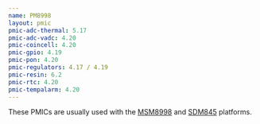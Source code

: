 ```yaml
---
name: PM8998
layout: pmic
pmic-adc-thermal: 5.17
pmic-adc-vadc: 4.20
pmic-coincell: 4.20
pmic-gpio: 4.19
pmic-pon: 4.20
pmic-regulators: 4.17 / 4.19
pmic-resin: 6.2
pmic-rtc: 4.20
pmic-tempalarm: 4.20
---
```

These PMICs are usually used with the [MSM8998](../soc/msm8998) and [SDM845](../soc/sdm845) platforms.
